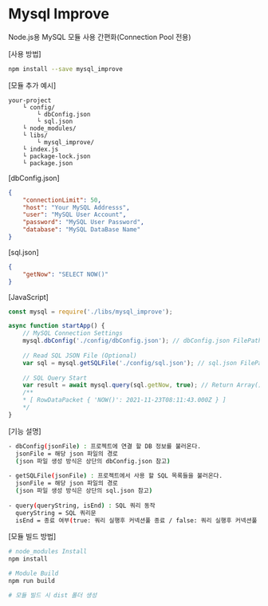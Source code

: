<h1>Mysql Improve</h1>
Node.js용 MySQL 모듈 사용 간편화(Connection Pool 전용)





[사용 방법]

```bash
npm install --save mysql_improve
```



[모듈 추가 예시]

```
your-project
    └ config/
    	└ dbConfig.json
    	└ sql.json
    └ node_modules/
    └ libs/
    	└ mysql_improve/
    └ index.js
    └ package-lock.json
    └ package.json
```



[dbConfig.json]

```json
{
    "connectionLimit": 50,
    "host": "Your MySQL Addresss",
    "user": "MySQL User Account",
    "password": "MySQL User Password",
    "database": "MySQL DataBase Name"
}
```



[sql.json]

```json
{
    "getNow": "SELECT NOW()"
}
```



[JavaScript]

```javascript
const mysql = require('./libs/mysql_improve');

async function startApp() {
    // MySQL Connection Settings
    mysql.dbConfig('./config/dbConfig.json'); // dbConfig.json FilePath
    
    // Read SQL JSON File (Optional)
    var sql = mysql.getSQLFile('./config/sql.json'); // sql.json FilePath
    
    // SQL Query Start
    var result = await mysql.query(sql.getNow, true); // Return Array()
    /**
    * [ RowDataPacket { 'NOW()': 2021-11-23T08:11:43.000Z } ]
    */
}
```



[기능 설명]

```bash
- dbConfig(jsonFile) : 프로젝트에 연결 할 DB 정보를 불러온다.
  jsonFile = 해당 json 파일의 경로
  (json 파일 생성 방식은 상단의 dbConfig.json 참고)
  
- getSQLFile(jsonFile) : 프로젝트에서 사용 할 SQL 목록들을 불러온다.
  jsonFile = 해당 json 파일의 경로
  (json 파일 생성 방식은 상단의 sql.json 참고)
  
- query(queryString, isEnd) : SQL 쿼리 동작
  queryString = SQL 쿼리문
  isEnd = 종료 여부(true: 쿼리 실행후 커넥션풀 종료 / false: 쿼리 실행후 커넥션풀 유지)
```



[모듈 빌드 방법]

```bash
# node_modules Install
npm install

# Module Build
npm run build

# 모듈 빌드 시 dist 폴더 생성
```

